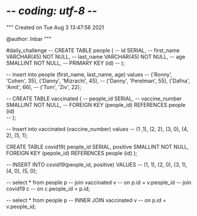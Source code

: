 # -*- coding: utf-8 -*-
"""
Created on Tue Aug  3 13:47:56 2021

@author: Inbar
"""

#daily_challenge
-- CREATE TABLE people (
--   id SERIAL,
--   first_name VARCHAR(45) NOT NULL,
--   last_name VARCHAR(45) NOT NULL,
--   age SMALLINT NOT NULL,
--   PRIMARY KEY (id)
-- );

-- insert into people (first_name, last_name, age) values 
-- ('Ronny', 'Cohen', 35), ('Danny', 'Mizrachi', 45), 
-- ('Danny', 'Perelman', 55), ('Dafna', 'Amit', 66), 
-- ('Tom', 'Ziv', 22);

-- CREATE TABLE vaccinated (
-- 	people_id SERIAL,
-- 	vaccine_number SMALLINT NOT NULL,
-- 	FOREIGN KEY (people_id) REFERENCES people (id)	
-- );

-- Insert into vaccinated (vaccine_number) values 
-- (1 ,1), (2, 2), (3, 0), (4, 2), (5, 1); 

CREATE TABLE covid19(
	people_id SERIAL,
	positive SMALLINT NOT NULL,
	FOREIGN KEY (pepole_id) REFERENCES people (id)
);

-- INSERT INTO covid19(people_id, positive) VALUES 
-- (1, 1), (2, 0), (3, 1), (4, 0), (5, 0);

-- select * from people p
-- join vaccinated v
-- on p.id = v.people_id
-- join covid19 c
-- on c.people_id = p.id;

-- select * from people p
-- INNER JOIN vaccinated v
-- on p.id = v.people_id;

